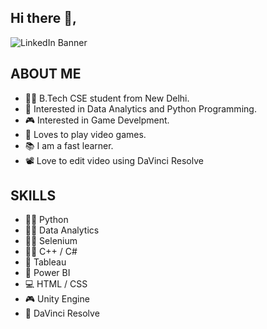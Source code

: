 ## Hi there 👋,

![LinkedIn Banner](https://github.com/umangdobhal/umangdobhal/assets/82695171/97f61506-5f15-4550-8651-a04b978b19ef)


## ABOUT ME
* 🧑‍🎓 B.Tech CSE student from New Delhi.
* 📔 Interested in Data Analytics and Python Programming.
* 🎮 Interested in Game Develpment.
* 👾 Loves to play video games.
* 📚 I am a fast learner.
* 📽️ Love to edit video using DaVinci Resolve

## SKILLS
* 🧑‍💻 Python
* 👨‍💻 Data Analytics
* 👨‍💻 Selenium
* 🧑‍💻 C++ / C#
* 📑 Tableau
* 📑 Power BI
* 💻 HTML / CSS
* 🎮 Unity Engine
* 🎥 DaVinci Resolve
